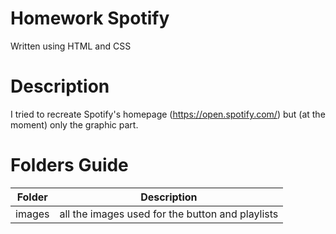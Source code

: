 # Homework Spotify

Written using HTML and CSS

# Description
I tried to recreate Spotify's homepage (https://open.spotify.com/) but (at the moment) only the graphic part.

# Folders Guide
| Folder | Description |
|-|-|
| images | all the images used for the button and playlists |

